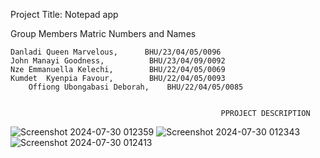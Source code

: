Project Title: Notepad app

Group Members Matric Numbers and Names



	Danladi Queen Marvelous,      BHU/23/04/05/0096
	John Manayi Goodness,          BHU/23/04/09/0092
	Nze Emmanuella Kelechi,        BHU/22/04/05/0069
	Kumdet  Kyenpia Favour,        BHU/22/04/05/0093
        Offiong Ubongabasi Deborah,    BHU/22/04/05/0085


                                                   PPROJECT DESCRIPTION

![Screenshot 2024-07-30 012359](https://github.com/user-attachments/assets/82db67bb-978a-42be-b982-f5465136765f)
![Screenshot 2024-07-30 012343](https://github.com/user-attachments/assets/bd3bb87e-1c4e-495f-92c6-03628b7ba035)
![Screenshot 2024-07-30 012413](https://github.com/user-attachments/assets/595d1392-56dd-4963-98e6-e5d10645186a)

                                               
